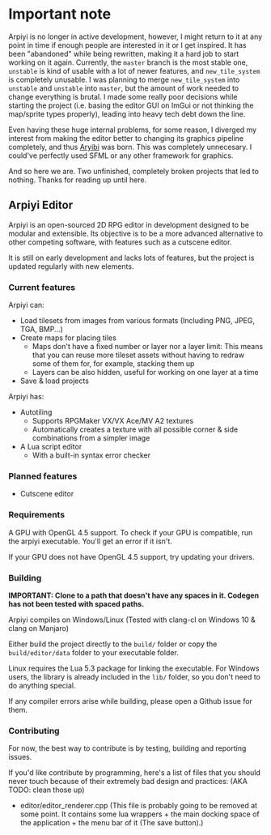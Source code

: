 # Important note
Arpiyi is no longer in active development, however, I might return to it at any point in time if
enough people are interested in it or I get inspired. It has been "abandoned" while being rewritten,
making it a hard job to start working on it again. Currently, the `master` branch is the most stable
one, `unstable` is kind of usable with a lot of newer features, and `new_tile_system` is completely
unusable. I was planning to merge `new_tile_system` into `unstable` and `unstable` into `master`,
but the amount of work needed to change everything is brutal. I made some really poor decisions while
starting the project (i.e. basing the editor GUI on ImGui or not thinking the map/sprite types properly),
leading into heavy tech debt down the line.

Even having these huge internal problems, for some reason, I diverged my interest from making the editor
better to changing its graphics pipeline completely, and thus [Aryibi](https://github.com/alexdevteam/aryibi)
was born. This was completely unnecesary. I could've perfectly used SFML or any other framework for graphics.

And so here we are. Two unfinished, completely broken projects that led to nothing. Thanks for reading
up until here.

## Arpiyi Editor
Arpiyi is an open-sourced 2D RPG editor in development designed to be modular and
extensible. Its objective is to be a more advanced alternative to other competing software,
with features such as a cutscene editor.

It is still on early development and lacks lots of features, but the project is updated
regularly with new elements.

### Current features
Arpiyi can:
- Load tilesets from images from various formats (Including PNG, JPEG, TGA, BMP...)
- Create maps for placing tiles
  - Maps don't have a fixed number or layer nor a layer limit:
  This means that you can reuse more tileset assets without having to redraw
  some of them for, for example, stacking them up
  - Layers can be also hidden, useful for working on one layer at a time
- Save & load projects

Arpiyi has:
- Autotiling
  - Supports RPGMaker VX/VX Ace/MV A2 textures
  - Automatically creates a texture with all possible corner & side combinations from a simpler image
- A Lua script editor
  - With a built-in syntax error checker

### Planned features
- Cutscene editor

### Requirements
A GPU with OpenGL 4.5 support. To check if your GPU is compatible, run the arpiyi executable.
You'll get an error if it isn't.

If your GPU does not have OpenGL 4.5 support, try updating your drivers.

### Building
**IMPORTANT: Clone to a path that doesn't have any spaces in it. Codegen has not been tested with spaced paths.**

Arpiyi compiles on Windows/Linux (Tested with clang-cl on Windows 10 & clang on Manjaro)

Either build the project directly to the `build/` folder or copy the `build/editor/data`
folder to your executable folder.

Linux requires the Lua 5.3 package for linking the executable. For Windows users, the library
is already included in the `lib/` folder, so you don't need to do anything special.

If any compiler errors arise while building, please open a Github issue for them.

### Contributing
For now, the best way to contribute is by testing, building and reporting issues.

If you'd like contribute by programming, here's a list of files that you should never touch
because of their extremely bad design and practices: (AKA TODO: clean those up)
- editor/editor_renderer.cpp (This file is probably going to be removed at some point. It contains some lua wrappers +
the main docking space of the application + the menu bar of it (The save button).)
